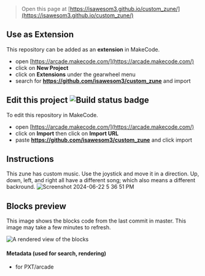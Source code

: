  


> Open this page at [https://isawesom3.github.io/custom_zune/](https://isawesom3.github.io/custom_zune/)

## Use as Extension

This repository can be added as an **extension** in MakeCode.

* open [https://arcade.makecode.com/](https://arcade.makecode.com/)
* click on **New Project**
* click on **Extensions** under the gearwheel menu
* search for **https://github.com/isawesom3/custom_zune** and import

## Edit this project ![Build status badge](https://github.com/isawesom3/custom_zune/workflows/MakeCode/badge.svg)

To edit this repository in MakeCode.

* open [https://arcade.makecode.com/](https://arcade.makecode.com/)
* click on **Import** then click on **Import URL**
* paste **https://github.com/isawesom3/custom_zune** and click import

## Instructions

This zune has custom music.
Use the joystick and move it in a direction.
Up, down, left, and right all have a different song; which also means a different backround.
![Screenshot 2024-06-22 5 36 51 PM](https://github.com/isawesom3/custom_ZUNE/assets/173570795/7070851b-1090-42b0-9181-9c1091b1cea8)

## Blocks preview

This image shows the blocks code from the last commit in master.
This image may take a few minutes to refresh.

![A rendered view of the blocks](https://github.com/isawesom3/custom_zune/raw/master/.github/makecode/blocks.png)

#### Metadata (used for search, rendering)

* for PXT/arcade
<script src="https://makecode.com/gh-pages-embed.js"></script><script>makeCodeRender("{{ site.makecode.home_url }}", "{{ site.github.owner_name }}/{{ site.github.repository_name }}");</script>

